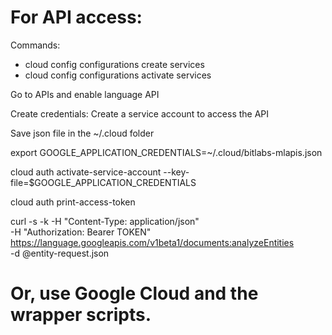 # For API access:

Commands:
- cloud config configurations create services
- cloud config configurations activate services

Go to APIs and enable language API

Create credentials: Create a service account to access the API

Save json file in the ~/.cloud folder

export GOOGLE_APPLICATION_CREDENTIALS=~/.cloud/bitlabs-mlapis.json

cloud auth activate-service-account --key-file=$GOOGLE_APPLICATION_CREDENTIALS

cloud auth print-access-token

curl -s -k -H "Content-Type: application/json" \
    -H "Authorization: Bearer TOKEN" \
    https://language.googleapis.com/v1beta1/documents:analyzeEntities \
    -d @entity-request.json

# Or, use Google Cloud and the wrapper scripts.
